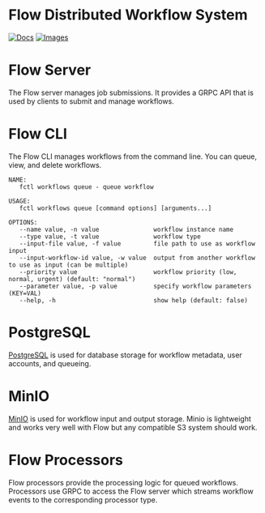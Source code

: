 # Flow Distributed Workflow System

[![Docs](https://img.shields.io/badge/Docs-Flow%20Documentation-blue)](https://flow.ehazlett.dev/docs/start/intro) [![Images](https://img.shields.io/badge/Docker-OCI%20Images-9cf)](https://hub.docker.com/search?q=ehazlett%2Fflow)

# Flow Server
The Flow server manages job submissions. It provides a GRPC API that is used by clients
to submit and manage workflows.

# Flow CLI
The Flow CLI manages workflows from the command line. You can queue, view, and delete workflows.

```
NAME:
   fctl workflows queue - queue workflow

USAGE:
   fctl workflows queue [command options] [arguments...]

OPTIONS:
   --name value, -n value               workflow instance name
   --type value, -t value               workflow type
   --input-file value, -f value         file path to use as workflow input
   --input-workflow-id value, -w value  output from another workflow to use as input (can be multiple)
   --priority value                     workflow priority (low, normal, urgent) (default: "normal")
   --parameter value, -p value          specify workflow parameters (KEY=VAL)
   --help, -h                           show help (default: false)

```

# PostgreSQL
[PostgreSQL](https://www.postgresql.org) is used for database storage for workflow metadata, user accounts, and queueing.

# MinIO
[MinIO](https://min.io/) is used for workflow input and output storage.  Minio is lightweight
and works very well with Flow but any compatible S3 system should work.

# Flow Processors
Flow processors provide the processing logic for queued workflows. Processors use GRPC to access the
Flow server which streams workflow events to the corresponding processor type.

